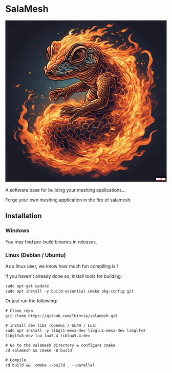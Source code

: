 # SalaMesh

![](logo.jpeg)

A software base for building your meshing applications...

Forge your own meshing application in the fire of salamesh.

## Installation

### Windows

You may find pre-build binaries in releases.

### Linux (Debian / Ubuntu)

As a linux user, we know how much fun compiling is !

if you haven't already done so, install tools for building:

```
sudo apt-get update
sudo apt install -y build-essential cmake pkg-config git
```

Or just run the following:

```
# Clone repo
git clone https://github.com/lbinria/salamesh.git
```
```
# Install dev libs (OpenGL / GLFW / Lua)
sudo apt install -y libgl1-mesa-dev libglu1-mesa-dev libglfw3 libglfw3-dev lua lua5.4 liblua5.4-dev
```
```
# Go to the salamesh directory & configure cmake
cd salamesh && cmake -B build`
```
```
# Compile
cd build &&  cmake --build . --parallel
```